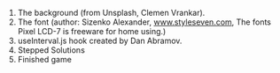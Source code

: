 
1. The background (from Unsplash, Clemen Vrankar).
2. The font (author: Sizenko Alexander, www.styleseven.com, The fonts Pixel LCD-7 is freeware for home using.)
3. useInterval.js hook created by Dan Abramov.
4. Stepped Solutions
5. Finished game
